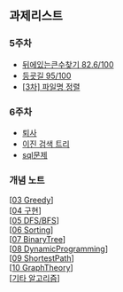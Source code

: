 ## 과제리스트

### 5주차
* [뒤에있는큰수찾기 82.6/100](https://school.programmers.co.kr/learn/courses/30/lessons/154539)
* [등굣길 95/100](https://school.programmers.co.kr/learn/courses/30/lessons/42898)
* [[3차] 파일명 정렬](https://school.programmers.co.kr/learn/courses/30/lessons/17686)
### 6주차
* [퇴사](https://www.acmicpc.net/problem/14501)
* [이진 검색 트리](https://www.acmicpc.net/problem/5639)
* [sql문제](https://leetcode.com/problems/product-sales-analysis-iii/?envType=study-plan-v2&envId=top-sql-50)

### 개념 노트
[[03 Greedy](https://www.notion.so/1-03-Greedy-6947c4ad7a5f488ca67f0e559ad3c263?pvs=4)]
<br>
[[04 구현](https://www.notion.so/2-04-2440fe661e5f462cad89a084e3d98a0e)]
<br>
[[05 DFS/BFS](https://www.notion.so/3-DFS-BFS-cdf63733371a4b988b553637cd0b2004)]
<br>
[[06 Sorting](https://www.notion.so/4-b11f8a990a244b10a06f8e22eb85ba2a)]
<br>
[[07 BinaryTree](https://www.notion.so/5-07-Binary-Search-15df5ef838cf46f2afd58cf89476252b)]
<br>
[[08 DynamicProgramming](https://www.notion.so/6-08-Dynamic-Programming-cd3792bbb59f440f866ea545fd4783ad)]
<br>
[[09 ShortestPath](https://www.notion.so/7-09-Shortest-Path-710c387124a040f490113c37a6432162)]
<br>
[[10 GraphTheory](https://www.notion.so/8-10-c38f77e7ae5348b79c0730686a304b40)]
<br>
[[기타 알고리즘](https://www.notion.so/c3f6182aa68043db9b0caaf077868c17)]
<br>